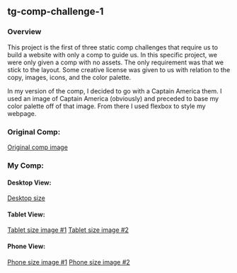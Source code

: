 ## tg-comp-challenge-1

### Overview
This project is the first of three static comp challenges that require us to build a website with only a comp to guide us. In this specific project, we were only given a comp with no assets. The only requirement was that we stick to the layout. Some creative license was given to us with relation to the copy, images, icons, and the color palette.

In my version of the comp, I decided to go with a Captain America them. I used an image of Captain America (obviously) and preceded to base my color palette off of that image. From there I used flexbox to style my webpage.

### Original Comp:
[Original comp image](https://github.com/tlgreg86/tg-comp-challenge-1/blob/master/images/original-comp-1.png)

### My Comp:

#### Desktop View:
[Desktop size](https://github.com/tlgreg86/tg-comp-challenge-1/blob/master/images/desktop.png)

#### Tablet View:
[Tablet size image #1](https://github.com/tlgreg86/tg-comp-challenge-1/blob/master/images/tablet-view-1.png)
[Tablet size image #2](https://github.com/tlgreg86/tg-comp-challenge-1/blob/master/images/tablet-view-2.png)

#### Phone View:
[Phone size image #1](https://github.com/tlgreg86/tg-comp-challenge-1/blob/master/images/phone-view-1.png)
[Phone size image #2](https://github.com/tlgreg86/tg-comp-challenge-1/blob/master/images/phone-view-2.png)
